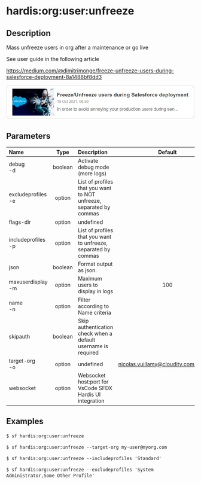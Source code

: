 <!-- This file has been generated with command 'sf hardis:doc:plugin:generate'. Please do not update it manually or it may be overwritten -->
# hardis:org:user:unfreeze

## Description

Mass unfreeze users in org after a maintenance or go live

See user guide in the following article

<https://medium.com/@dimitrimonge/freeze-unfreeze-users-during-salesforce-deployment-8a1488bf8dd3>

[![How to freeze / unfreeze users during a Salesforce deployment](https://github.com/hardisgroupcom/sfdx-hardis/raw/main/docs/assets/images/article-freeze.jpg)](https://medium.com/@dimitrimonge/freeze-unfreeze-users-during-salesforce-deployment-8a1488bf8dd3)

## Parameters

|Name|Type|Description|Default|Required|Options|
|:---|:--:|:----------|:-----:|:------:|:-----:|
|debug<br/>-d|boolean|Activate debug mode (more logs)||||
|excludeprofiles<br/>-e|option|List of profiles that you want to NOT unfreeze, separated by commas||||
|flags-dir|option|undefined||||
|includeprofiles<br/>-p|option|List of profiles that you want to unfreeze, separated by commas||||
|json|boolean|Format output as json.||||
|maxuserdisplay<br/>-m|option|Maximum users to display in logs|100|||
|name<br/>-n|option|Filter according to Name criteria||||
|skipauth|boolean|Skip authentication check when a default username is required||||
|target-org<br/>-o|option|undefined|nicolas.vuillamy@cloudity.com.playnico|||
|websocket|option|Websocket host:port for VsCode SFDX Hardis UI integration||||

## Examples

```shell
$ sf hardis:org:user:unfreeze
```

```shell
$ sf hardis:org:user:unfreeze --target-org my-user@myorg.com
```

```shell
$ sf hardis:org:user:unfreeze --includeprofiles 'Standard'
```

```shell
$ sf hardis:org:user:unfreeze --excludeprofiles 'System Administrator,Some Other Profile'
```


